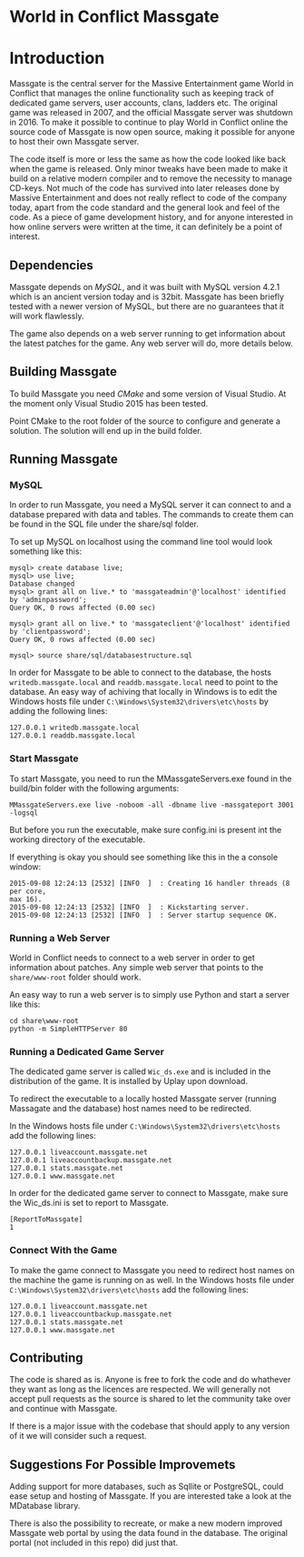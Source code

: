 # World in Conflict Massgate

# Introduction

Massgate is the central server for the Massive Entertainment game World in 
Conflict that manages the online functionality such as keeping track 
of dedicated game servers, user accounts, clans, ladders etc. The original game 
was released in 2007, and the official Massgate server was shutdown in 2016. 
To make it possible to continue to play World in Conflict online the 
source code of Massgate is now open source, making it possible for anyone 
to host their own Massgate server.

The code itself is more or less the same as how the code looked like back
when the game is released. Only minor tweaks have been made to make it build 
on a relative modern compiler and to remove the necessity to manage CD-keys.
Not much of the code has survived into later releases done by Massive 
Entertainment and does not really reflect to code of the company today, apart
from the code standard and the general look and feel of the code. As a piece
of game development history, and for anyone interested in how online servers
were written at the time, it can definitely be a point of interest.

## Dependencies

Massgate depends on _MySQL_, and it was built with MySQL version 4.2.1 which is
an ancient version today and is 32bit. Massgate has been briefly tested with a 
newer version of MySQL, but there are no guarantees that it will work 
flawlessly.

The game also depends on a web server running to get information about the 
latest patches for the game. Any web server will do, more details below.

## Building Massgate

To build Massgate you need _CMake_ and some version of Visual Studio. At the
moment only Visual Studio 2015 has been tested.

Point CMake to the root folder of the source to configure and generate a 
solution. The solution will end up in the build folder.

## Running Massgate

### MySQL

In order to run Massgate, you need a MySQL server it can connect to and a 
database prepared with data and tables. The commands to create them can be
found in the SQL file under the share/sql folder. 

To set up MySQL on localhost using the command line tool would look 
something like this:

```
mysql> create database live;
mysql> use live;
Database changed
mysql> grant all on live.* to 'massgateadmin'@'localhost' identified by 'adminpassword';
Query OK, 0 rows affected (0.00 sec)

mysql> grant all on live.* to 'massgateclient'@'localhost' identified by 'clientpassword';
Query OK, 0 rows affected (0.00 sec)

mysql> source share/sql/databasestructure.sql
```

In order for Massgate to be able to connect to the database, the hosts
`writedb.massgate.local` and `readdb.massgate.local` need to point to the
database. An easy way of achiving that locally in Windows is to edit the 
Windows hosts file under `C:\Windows\System32\drivers\etc\hosts` by adding the
following lines:

```
127.0.0.1 writedb.massgate.local
127.0.0.1 readdb.massgate.local
```

### Start Massgate

To start Massgate, you need to run the MMassgateServers.exe found in the 
build/bin folder with the following arguments:

```
MMassgateServers.exe live -noboom -all -dbname live -massgateport 3001 -logsql
```

But before you run the executable, make sure config.ini is present int the 
working directory of the executable.

If everything is okay you should see something like this in the a console
window:

```
2015-09-08 12:24:13 [2532] [INFO  ]  : Creating 16 handler threads (8 per core,
max 16).
2015-09-08 12:24:13 [2532] [INFO  ]  : Kickstarting server.
2015-09-08 12:24:13 [2532] [INFO  ]  : Server startup sequence OK.
```

### Running a Web Server

World in Conflict needs to connect to a web server in order to get information
about patches. Any simple web server that points to the `share/www-root`
folder should work. 

An easy way to run a web server is to simply use Python 
and start a server like this:

```
cd share\www-root
python -m SimpleHTTPServer 80
```

### Running a Dedicated Game Server

The dedicated game server is called `Wic_ds.exe` and is included in the 
distribution of the game. It is installed by Uplay upon download. 

To redirect the executable to a locally hosted Massgate server 
(running Massagate and the database) host names need to be redirected. 

In the Windows hosts file under `C:\Windows\System32\drivers\etc\hosts` 
add the following lines:

```
127.0.0.1 liveaccount.massgate.net
127.0.0.1 liveaccountbackup.massgate.net
127.0.0.1 stats.massgate.net
127.0.0.1 www.massgate.net  
```

In order for the dedicated game server to connect to Massgate, make sure the
Wic_ds.ini is set to report to Massgate.

```
[ReportToMassgate] 
1
```

### Connect With the Game

To make the game connect to Massgate you need to redirect host names on the
machine the game is running on as well. In the Windows hosts file 
under `C:\Windows\System32\drivers\etc\hosts` add the following lines:

```
127.0.0.1 liveaccount.massgate.net
127.0.0.1 liveaccountbackup.massgate.net
127.0.0.1 stats.massgate.net
127.0.0.1 www.massgate.net  
```

## Contributing 

The code is shared as is. Anyone is free to fork the code and do whathever
they want as long as the licences are respected. We will generally not accept 
pull requests as the source is shared to let the community 
take over and continue with Massgate.

If there is a major issue with the codebase that should apply to any version
of it we will consider such a request.

## Suggestions For Possible Improvemets

Adding support for more databases, such as Sqllite or PostgreSQL, could ease
setup and hosting of Massgate. If you are interested take a look at the
MDatabase library.

There is also the possibility to recreate, or make a new modern improved 
Massgate web portal by using the data found in the database. The original
portal (not included in this repo) did just that.
